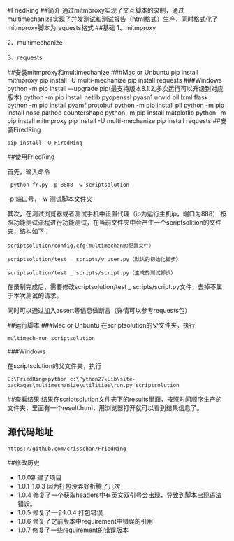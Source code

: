 #FriedRing
##简介
通过mitmproxy实现了交互脚本的录制，通过multimechanize实现了并发测试和测试报告（html格式）生产，同时格式化了mitmproxy脚本为requests格式
##基础
1、mitmproxy

2、multimechanize

3、requests

##安装mitmproxy和multimechanize
###Mac or Unbuntu
	pip install mitmproxy
	pip install -U multi-mechanize
	pip install requests
###Windows
	python -m pip install --upgrade pip(最支持版本8.1.2,多次运行可以升级到对应版本) []()
	python -m pip install netlib pyopenssl pyasn1 urwid pil lxml flask
	python -m pip install pyamf protobuf
	python -m pip install pil
	python -m pip install nose pathod countershape
	python -m pip install matplotlib
	python -m pip install mitmproxy
	pip install -U multi-mechanize
	pip install requests
##安装FiredRing

	pip install -U FiredRing

##使用FriedRing

首先，输入命令

	 python fr.py -p 8888 -w scriptsolution
	 
-p 端口号，-w 测试脚本文件夹

其次，在测试浏览器或者测试手机中设置代理（ip为运行主机ip，端口为888）
按照功能测试流程进行功能测试，在当前文件夹中会产生一个scriptsolition的文件夹，结构如下：
	
	scriptsolution/config.cfg(multimechan的配置文件）
	
	scriptsolution/test _ scripts/v_user.py（默认的初始化脚步）
	
	scriptsolution/test _ scripts/script.py（生成的测试脚步）

在录制完成后，需要修改scriptsolution/test _ scripts/script.py文件，去掉不属于本次测试的请求。

同时可以通过加入assert等信息做断言（详情可以参考requests包）



##运行脚本
###Mac or Unbuntu
在scriptsolution的父文件夹，执行

	multimech-run scriptsolution

###Windows

在scriptsolution的父文件夹，执行

	C:\FriedRing>python c:\Python27\Lib\site-packages\multimechanize\utilities\run.py scriptsolution
	
##查看结果
结果在scriptsolution文件夹下的results里面，按照时间顺序生产的文件夹，里面有一个result.html，用浏览器打开就可以看到结果信息了。
## 源代码地址
	https://github.com/crisschan/FriedRing
##修改历史
- 1.0.0新建了项目
- 1.0.1-1.0.3 因为打包没弄好折腾了几次
- 1.0.4 修复了一个获取headers中有英文双引号会出现，导致到脚本出现语法错误。
- 1.0.5 修复了一个1.0.4 打包错误
- 1.0.6 修复了之前版本中requirement中错误的引用
- 1.0.7 修复了一些requirement的错误版本

